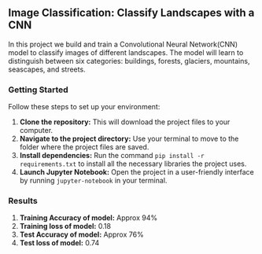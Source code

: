 ## Image Classification: Classify Landscapes with a CNN

In this project we build and train a Convolutional Neural Network(CNN) model to classify images of different landscapes. The model will learn to distinguish between six categories: buildings, forests, glaciers, mountains, seascapes, and streets.

### Getting Started

Follow these steps to set up your environment:

1. **Clone the repository:** This will download the project files to your computer.
2. **Navigate to the project directory:** Use your terminal to move to the folder where the project files are saved.
3. **Install dependencies:** Run the command `pip install -r requirements.txt` to install all the necessary libraries the project uses.
4. **Launch Jupyter Notebook:** Open the project in a user-friendly interface by running `jupyter-notebook` in your terminal.

### Results

1. **Training Accuracy of model:** Approx 94%
2. **Training loss of model:** 0.18
3. **Test Accuracy of model:** Approx 76%
4. **Test loss of model:** 0.74
